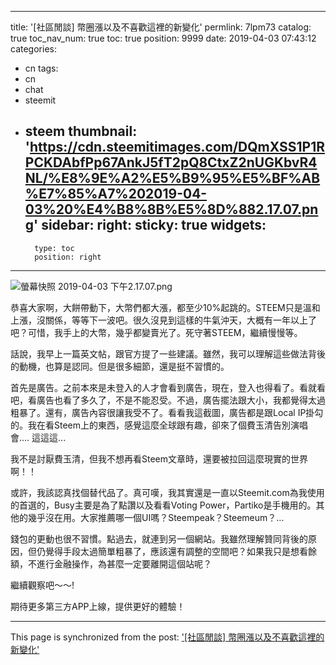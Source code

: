 
---
title: '[社區閒談] 幣圈漲以及不喜歡這裡的新變化'
permlink: 7lpm73
catalog: true
toc_nav_num: true
toc: true
position: 9999
date: 2019-04-03 07:43:12
categories:
- cn
tags:
- cn
- chat
- steemit
- steem
thumbnail: 'https://cdn.steemitimages.com/DQmXSS1P1RPCKDAbfPp67AnkJ5fT2pQ8CtxZ2nUGKbvR4NL/%E8%9E%A2%E5%B9%95%E5%BF%AB%E7%85%A7%202019-04-03%20%E4%B8%8B%E5%8D%882.17.07.png'
sidebar:
    right:
        sticky: true
widgets:
    -
        type: toc
        position: right
---


![螢幕快照 2019-04-03 下午2.17.07.png](https://cdn.steemitimages.com/DQmXSS1P1RPCKDAbfPp67AnkJ5fT2pQ8CtxZ2nUGKbvR4NL/%E8%9E%A2%E5%B9%95%E5%BF%AB%E7%85%A7%202019-04-03%20%E4%B8%8B%E5%8D%882.17.07.png)

恭喜大家啊，大餅帶動下，大幣們都大漲，都至少10%起跳的。STEEM只是溫和上漲，沒關係，等等下一波吧。很久沒見到這樣的牛氣沖天，大概有一年以上了吧？可惜，我手上的大幣，幾乎都變賣光了。死守著STEEM，繼續慢慢等。 

話說，我早上一篇英文帖，跟官方提了一些建議。雖然，我可以理解這些做法背後的動機，也算是認同。但是很多細節，還是挺不習慣的。 

首先是廣告。之前本來是未登入的人才會看到廣告，現在，登入也得看了。看就看吧，看廣告也看了多久了，不是不能忍受。不過，廣告擺法跟大小，我都覺得太過粗暴了。還有，廣告內容很讓我受不了。看看我這截圖，廣告都是跟Local IP掛勾的。我在看Steem上的東西，感覺這麼全球跟有趣，卻來了個費玉清告別演唱會.... 這這這... 

我不是討厭費玉清，但我不想再看Steem文章時，還要被拉回這麼現實的世界啊！！

或許，我該認真找個替代品了。真可嘆，我其實還是一直以Steemit.com為我使用的首選的，Busy主要是為了點讚以及看看Voting Power，Partiko是手機用的。其他的幾乎沒在用。大家推薦哪一個UI嗎？Steempeak？Steemeum？... 

錢包的更動也很不習慣。點過去，就連到另一個網站。我雖然理解贊同背後的原因，但仍覺得手段太過簡單粗暴了，應該還有調整的空間吧？如果我只是想看餘額，不進行金融操作，為甚麼一定要離開這個站呢？

繼續觀察吧～～!

期待更多第三方APP上線，提供更好的體驗！



- - -

This page is synchronized from the post: ['[社區閒談] 幣圈漲以及不喜歡這裡的新變化'](https://steemit.com/@deanliu/7lpm73)
